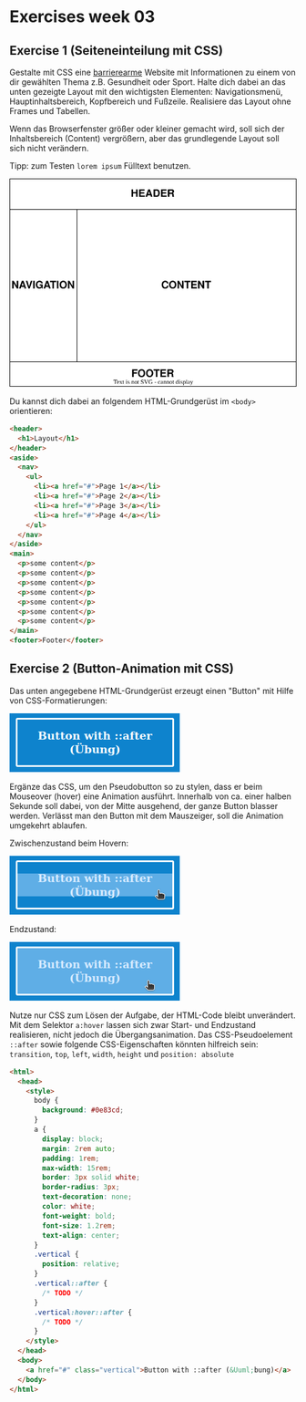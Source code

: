 # Exercises week 03

## Exercise 1 (Seiteneinteilung mit CSS)

Gestalte mit CSS eine [barrierearme](https://developer.mozilla.org/en-US/docs/Web/Accessibility) Website mit Informationen zu einem von dir gewählten Thema z.B. Gesundheit oder Sport. Halte dich dabei an das unten gezeigte Layout mit den wichtigsten Elementen: Navigationsmenü, Hauptinhaltsbereich, Kopfbereich und Fußzeile. Realisiere das Layout ohne Frames und Tabellen.

Wenn das Browserfenster größer oder kleiner gemacht wird, soll sich der Inhaltsbereich (Content) vergrößern, aber das grundlegende Layout soll sich nicht verändern.

Tipp: zum Testen `lorem ipsum` Fülltext benutzen.

![Einteilung einer Seite in Header (oben), Navigation (links), Content (rechts) und Footer (unten)](./layout.svg)

Du kannst dich dabei an folgendem HTML-Grundgerüst im `<body>` orientieren:

```html
<header>
  <h1>Layout</h1>
</header>
<aside>
  <nav>
    <ul>
      <li><a href="#">Page 1</a></li>
      <li><a href="#">Page 2</a></li>
      <li><a href="#">Page 3</a></li>
      <li><a href="#">Page 4</a></li>
    </ul>
  </nav>
</aside>
<main>
  <p>some content</p>
  <p>some content</p>
  <p>some content</p>
  <p>some content</p>
  <p>some content</p>
  <p>some content</p>
  <p>some content</p>
</main>
<footer>Footer</footer>
```

## Exercise 2 (Button-Animation mit CSS)

Das unten angegebene HTML-Grundgerüst erzeugt einen "Button" mit Hilfe von CSS-Formatierungen:

![Button ohne Hovering](./a.png)

Ergänze das CSS, um den Pseudobutton so zu stylen, dass er beim Mouseover (hover) eine Animation ausführt. Innerhalb von ca. einer halben Sekunde soll dabei, von der Mitte ausgehend, der ganze Button blasser werden. Verlässt man den Button mit dem Mauszeiger, soll die Animation umgekehrt ablaufen.

Zwischenzustand beim Hovern:

![Button mit Hovering im Zwischenzustand](./b.png)

Endzustand:

![Button mit Hovering im Endzustand](./c.png)

Nutze nur CSS zum Lösen der Aufgabe, der HTML-Code bleibt unverändert. Mit dem Selektor `a:hover` lassen sich zwar Start- und Endzustand realisieren, nicht jedoch die Übergangsanimation. Das CSS-Pseudoelement `::after` sowie folgende CSS-Eigenschaften könnten hilfreich sein: `transition`, `top`, `left`, `width`, `height` und `position: absolute`

```html
<html>
  <head>
    <style>
      body {
        background: #0e83cd;
      }
      a {
        display: block;
        margin: 2rem auto;
        padding: 1rem;
        max-width: 15rem;
        border: 3px solid white;
        border-radius: 3px;
        text-decoration: none;
        color: white;
        font-weight: bold;
        font-size: 1.2rem;
        text-align: center;
      }
      .vertical {
        position: relative;
      }
      .vertical::after {
        /* TODO */
      }
      .vertical:hover::after {
        /* TODO */
      }
    </style>
  </head>
  <body>
    <a href="#" class="vertical">Button with ::after (&Uuml;bung)</a>
  </body>
</html>
```
